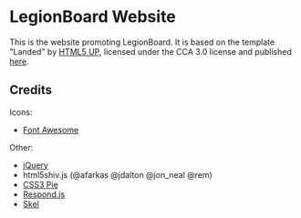 # LegionBoard Website

This is the website promoting LegionBoard. It is based on the template
"Landed" by [HTML5 UP](http://html5up.net), licensed under the CCA
3.0 license and published [here](https://legionboard.org).

## Credits
Icons:
* [Font Awesome](https://fortawesome.github.com/Font-Awesome)

Other:
* [jQuery](https://jquery.com)
* html5shiv.js (@afarkas @jdalton @jon_neal @rem)
* [CSS3 Pie](http://css3pie.com)
* [Respond.js](https://github.com/scottjehl/Respond)
* [Skel](https://github.com/n33/skel)
